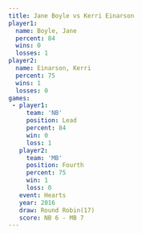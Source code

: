 ```yaml
---
title: Jane Boyle vs Kerri Einarson
player1:               
  name: Boyle, Jane    
  percent: 84          
  wins: 0              
  losses: 1            
player2:               
  name: Einarson, Kerri
  percent: 75          
  wins: 1              
  losses: 0            
games:
 - player1:        
     team: 'NB'    
     position: Lead
     percent: 84   
     win: 0        
     loss: 1       
   player2:          
     team: 'MB'      
     position: Fourth
     percent: 75     
     win: 1          
     loss: 0         
   event: Hearts        
   year: 2016           
   draw: Round Robin(17)
   score: NB 6 - MB 7   
---
```

